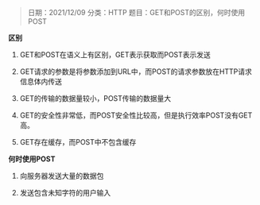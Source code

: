> 日期：2021/12/09
分类：HTTP
题目：GET和POST的区别，何时使用POST

**区别**

1. GET和POST在语义上有区别，GET表示获取而POST表示发送

2. GET请求的参数是将参数添加到URL中，而POST的请求参数放在HTTP请求信息体内传送

3. GET的传输的数据量较小，POST传输的数据量大

4. GET的安全性非常低，而POST安全性比较高，但是执行效率POST没有GET高。

5. GET存在缓存，而POST中不包含缓存

**何时使用POST**

1. 向服务器发送大量的数据包

2. 发送包含未知字符的用户输入

